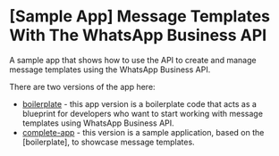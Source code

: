 # [Sample App] Message Templates With The WhatsApp Business API

A sample app that shows how to use the API to create and manage message templates using the WhatsApp Business API. 

There are two versions of the app here:

* [boilerplate](boilerplate) - this app version is a boilerplate code that acts as a blueprint for developers who want to start working with message templates using WhatsApp Business API.
* [complete-app](complete-app) - this version is a sample application, based on the [boilerplate], to showcase message templates.
